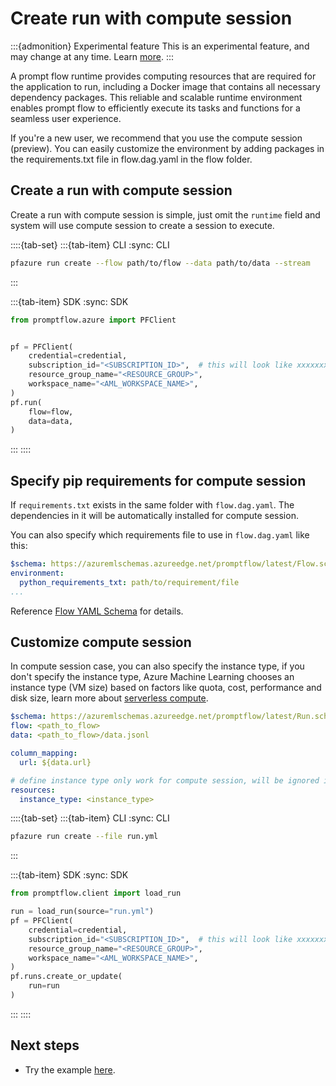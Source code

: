 # Create run with compute session

:::{admonition} Experimental feature
This is an experimental feature, and may change at any time. Learn [more](../../how-to-guides/faq.md#stable-vs-experimental).
:::

A prompt flow runtime provides computing resources that are required for the application to run, including a Docker image that contains all necessary dependency packages. This reliable and scalable runtime environment enables prompt flow to efficiently execute its tasks and functions for a seamless user experience.

If you're a new user, we recommend that you use the compute session (preview). You can easily customize the environment by adding packages in the requirements.txt file in flow.dag.yaml in the flow folder.

## Create a run with compute session

Create a run with compute session is simple, just omit the `runtime` field and system will use compute session to create a session to execute.

::::{tab-set}
:::{tab-item} CLI
:sync: CLI

```bash
pfazure run create --flow path/to/flow --data path/to/data --stream
```

:::

:::{tab-item} SDK
:sync: SDK

```python
from promptflow.azure import PFClient


pf = PFClient(
    credential=credential,
    subscription_id="<SUBSCRIPTION_ID>",  # this will look like xxxxxxxx-xxxx-xxxx-xxxx-xxxxxxxxxxxx
    resource_group_name="<RESOURCE_GROUP>",
    workspace_name="<AML_WORKSPACE_NAME>",
)
pf.run(
    flow=flow,
    data=data,
)
```

:::
::::

## Specify pip requirements for compute session

If `requirements.txt` exists in the same folder with `flow.dag.yaml`.
The dependencies in it will be automatically installed for compute session.

You can also specify which requirements file to use in `flow.dag.yaml` like this:

```yaml
$schema: https://azuremlschemas.azureedge.net/promptflow/latest/Flow.schema.json
environment:
  python_requirements_txt: path/to/requirement/file
...
```

Reference [Flow YAML Schema](../../reference/flow-yaml-schema-reference.md) for details.

## Customize compute session

In compute session case, you can also specify the instance type, if you don't specify the instance type, Azure Machine Learning chooses an instance type (VM size) based on factors like quota, cost, performance and disk size, learn more about [serverless compute](https://docs.microsoft.com/en-us/azure/machine-learning/how-to-use-serverless-compute).

```yaml
$schema: https://azuremlschemas.azureedge.net/promptflow/latest/Run.schema.json
flow: <path_to_flow>
data: <path_to_flow>/data.jsonl

column_mapping:
  url: ${data.url}

# define instance type only work for compute session, will be ignored if you specify the runtime name.
resources:
  instance_type: <instance_type>
```

::::{tab-set}
:::{tab-item} CLI
:sync: CLI

```bash
pfazure run create --file run.yml
```

:::

:::{tab-item} SDK
:sync: SDK

```python
from promptflow.client import load_run

run = load_run(source="run.yml")
pf = PFClient(
    credential=credential,
    subscription_id="<SUBSCRIPTION_ID>",  # this will look like xxxxxxxx-xxxx-xxxx-xxxx-xxxxxxxxxxxx
    resource_group_name="<RESOURCE_GROUP>",
    workspace_name="<AML_WORKSPACE_NAME>",
)
pf.runs.create_or_update(
    run=run
)
```
:::
::::

## Next steps

- Try the example [here](https://github.com/microsoft/promptflow/blob/main/examples/tutorials/run-management/cloud-run-management.ipynb).
